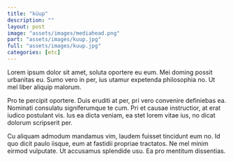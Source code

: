 ```yaml
---
title: "küup"
description: ""
layout: post
image: "assets/images/mediahead.png"
part: "assets/images/kuup.jpg"
full: "assets/images/kuup.jpg"
categories: [etc]
---
```


Lorem ipsum dolor sit amet, soluta oportere eu eum. Mei doming possit urbanitas eu. Sumo vero in per, ius utamur expetenda philosophia no. Ut mel liber aliquip malorum.

Pro te percipit oportere. Duis eruditi at per, pri vero convenire definiebas ea. Nominati consulatu signiferumque te cum. Pri et causae instructior, at erat iudico postulant vis. Ius ea dicta veniam, ea stet lorem vitae ius, no dicat dolorum scripserit per.

Cu aliquam admodum mandamus vim, laudem fuisset tincidunt eum no. Id quo dicit paulo iisque, eum at fastidii propriae tractatos. Ne mel minim eirmod vulputate. Ut accusamus splendide usu. Ea pro mentitum dissentias.